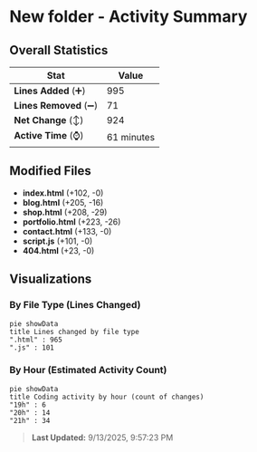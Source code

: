 # New folder - Activity Summary 

## Overall Statistics

| Stat                   | Value                                                             |
| ---------------------- | ----------------------------------------------------------------- |
| **Lines Added** (➕)   | 995                                          |
| **Lines Removed** (➖) | 71                                        |
| **Net Change** (↕)    | 924                |
| **Active Time** (⌚)   | 61 minutes |


## Modified Files
- **index.html** (+102, -0)
- **blog.html** (+205, -16)
- **shop.html** (+208, -29)
- **portfolio.html** (+223, -26)
- **contact.html** (+133, -0)
- **script.js** (+101, -0)
- **404.html** (+23, -0)

## Visualizations

### By File Type (Lines Changed)

```mermaid
pie showData
title Lines changed by file type
".html" : 965
".js" : 101
```

### By Hour (Estimated Activity Count)

```mermaid
pie showData
title Coding activity by hour (count of changes)
"19h" : 6
"20h" : 14
"21h" : 34
```


> **Last Updated:** 9/13/2025, 9:57:23 PM